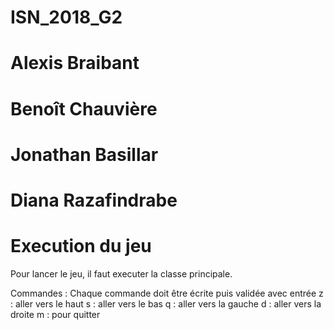 # ISN_2018_G2

# Alexis Braibant
# Benoît Chauvière
# Jonathan Basillar
# Diana Razafindrabe

# Execution du jeu
Pour lancer le jeu, il faut executer la classe principale.

Commandes : Chaque commande doit être écrite puis validée avec entrée
z : aller vers le haut
s : aller vers le bas
q : aller vers la gauche
d : aller vers la droite
m : pour quitter 
